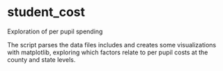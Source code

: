 # student_cost
Exploration of per pupil spending

The script parses the data files includes and creates some visualizations with matplotlib, exploring which factors relate to per pupil costs at the county and state levels.
